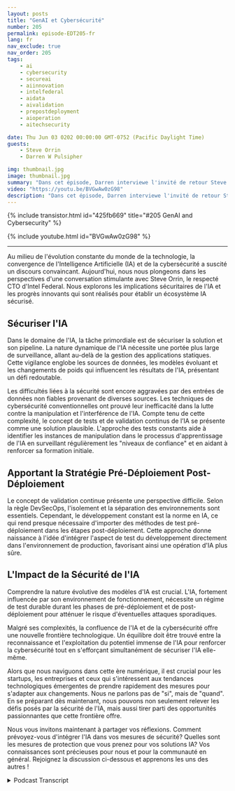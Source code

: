 ```yaml
---
layout: posts
title: "GenAI et Cybersécurité"
number: 205
permalink: episode-EDT205-fr
lang: fr
nav_exclude: true
nav_order: 205
tags:
    - ai
    - cybersecurity
    - secureai
    - aiinnovation
    - intelfederal
    - aidata
    - aivalidation
    - prepostdeployment
    - aioperation
    - aitechsecurity

date: Thu Jun 03 0202 00:00:00 GMT-0752 (Pacific Daylight Time)
guests:
    - Steve Orrin
    - Darren W Pulsipher

img: thumbnail.jpg
image: thumbnail.jpg
summary: "Dans cet épisode, Darren interviewe l'invité de retour Steve Orrin, CTO d'Intel Federal, sur l'intersection de l'Intelligence Artificielle (IA) et de la cybersécurité. Exploiter le potentiel de l'IA pour renforcer la cybersécurité tout en assurant la sécurité de l'IA elle-même nécessite un équilibre qui exige une préparation précoce et des stratégies innovantes."
video: "https://youtu.be/BVGwAw0zG98"
description: "Dans cet épisode, Darren interviewe l'invité de retour Steve Orrin, CTO d'Intel Federal, sur l'intersection de l'Intelligence Artificielle (IA) et de la cybersécurité. Exploiter le potentiel de l'IA pour renforcer la cybersécurité tout en assurant la sécurité de l'IA elle-même nécessite un équilibre qui exige une préparation précoce et des stratégies innovantes."
---
```


<div>
{% include transistor.html id="425fb669" title="#205 GenAI and Cybersecurity" %}

{% include youtube.html id="BVGwAw0zG98" %}
</div>

---

Au milieu de l'évolution constante du monde de la technologie, la convergence de l'Intelligence Artificielle (IA) et de la cybersécurité a suscité un discours convaincant. Aujourd'hui, nous nous plongeons dans les perspectives d'une conversation stimulante avec Steve Orrin, le respecté CTO d'Intel Federal. Nous explorons les implications sécuritaires de l'IA et les progrès innovants qui sont réalisés pour établir un écosystème IA sécurisé.

## Sécuriser l'IA

Dans le domaine de l'IA, la tâche primordiale est de sécuriser la solution et son pipeline. La nature dynamique de l'IA nécessite une portée plus large de surveillance, allant au-delà de la gestion des applications statiques. Cette vigilance englobe les sources de données, les modèles évoluant et les changements de poids qui influencent les résultats de l'IA, présentant un défi redoutable.

Les difficultés liées à la sécurité sont encore aggravées par des entrées de données non fiables provenant de diverses sources. Les techniques de cybersécurité conventionnelles ont prouvé leur inefficacité dans la lutte contre la manipulation et l'interférence de l'IA. Compte tenu de cette complexité, le concept de tests et de validation continus de l’IA se présente comme une solution plausible. L'approche des tests constants aide à identifier les instances de manipulation dans le processus d'apprentissage de l'IA en surveillant régulièrement les "niveaux de confiance" et en aidant à renforcer sa formation initiale.

## Apportant la Stratégie Pré-Déploiement Post-Déploiement

Le concept de validation continue présente une perspective difficile. Selon la règle DevSecOps, l'isolement et la séparation des environnements sont essentiels. Cependant, le développement constant est la norme en IA, ce qui rend presque nécessaire d'importer des méthodes de test pré-déploiement dans les étapes post-déploiement. Cette approche donne naissance à l'idée d'intégrer l'aspect de test du développement directement dans l'environnement de production, favorisant ainsi une opération d'IA plus sûre.

## L'Impact de la Sécurité de l'IA

Comprendre la nature évolutive des modèles d'IA est crucial. L'IA, fortement influencée par son environnement de fonctionnement, nécessite un régime de test durable durant les phases de pré-déploiement et de post-déploiement pour atténuer le risque d'éventuelles attaques sporadiques.

Malgré ses complexités, la confluence de l'IA et de la cybersécurité offre une nouvelle frontière technologique. Un équilibre doit être trouvé entre la reconnaissance et l'exploitation du potentiel immense de l'IA pour renforcer la cybersécurité tout en s'efforçant simultanément de sécuriser l'IA elle-même.

Alors que nous naviguons dans cette ère numérique, il est crucial pour les startups, les entreprises et ceux qui s'intéressent aux tendances technologiques émergentes de prendre rapidement des mesures pour s'adapter aux changements. Nous ne parlons pas de "si", mais de "quand". En se préparant dès maintenant, nous pouvons non seulement relever les défis posés par la sécurité de l'IA, mais aussi tirer parti des opportunités passionnantes que cette frontière offre.

Nous vous invitons maintenant à partager vos réflexions. Comment prévoyez-vous d'intégrer l'IA dans vos mesures de sécurité? Quelles sont les mesures de protection que vous prenez pour vos solutions IA? Vos connaissances sont précieuses pour nous et pour la communauté en général. Rejoignez la discussion ci-dessous et apprenons les uns des autres !



<details>
<summary> Podcast Transcript </summary>

<p></p>

</details>
